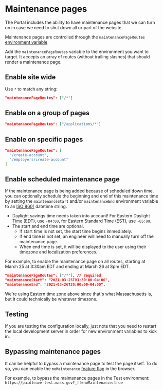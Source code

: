 # Maintenance pages

The Portal includes the ability to have maintenance pages that we can turn on in case we need to shut down all or part of the website.

Maintenance pages are controlled through the `maintenancePageRoutes` [environment variable](environment-variables.md).

Add the `maintenancePageRoutes` variable to the environment you want to target. It accepts an array of routes (without trailing slashes) that should render a maintenance page.

## Enable site wide

Use `*` to match any string:

```json
"maintenancePageRoutes": ["/*"]
```

## Enable on a group of pages

```json
"maintenancePageRoutes": ["/applications/*"]
```

## Enable on specific pages

```json
"maintenancePageRoutes": [
  "/create-account",
  "/employers/create-account"
]
```

## Enable scheduled maintenance page

If the maintenance page is being added because of scheduled down time, you can optionally schedule the beginning and end of this maintenance time by setting the `maintenanceStart` and/or `maintenanceEnd` environment variable to an [ISO 8601](https://xkcd.com/1179/) datetime string.

- Daylight savings time needs taken into account! For Eastern Daylight Time (EDT), use `-04:00`, for Eastern Standard Time (EST), use `-05:00`.
- The start and end time are optional.
  - If start time is not set, the start time begins immediately.
  - If end time is not set, an engineer will need to manually turn off the maintenance page.
  - When end time is set, it will be displayed to the user using their timezone and localization preferences.

For example, to enable the maintenance page on all routes, starting at March 25 at 3:30am EDT and ending at March 26 at 8pm EDT.

```json
"maintenancePageRoutes": ["/*"], // required
"maintenanceStart": "2021-03-25T03:30:00-04:00",
"maintenanceEnd": "2021-03-26T20:00:00-04:00",
```

We're using Eastern time zone above since that's what Massachusetts is, but it could technically be whatever timezone.

## Testing

If you are testing the configuration locally, just note that you need to restart the local development server in order for new environment variables to kick in.

## Bypassing maintenance pages

It can be helpful to bypass a maintenance page to test the page itself. To do so, you can enable the `noMaintenance` [feature flag](feature-flags.md) in the browser.

For example, to bypass the maintenance pages in the Test environment: `https://paidleave-test.mass.gov?_ff=noMaintenance:true`
